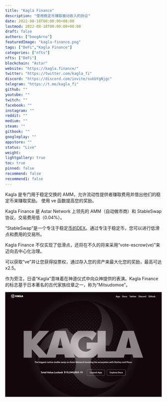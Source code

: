 ```yaml
---
title: "Kagla Finance"
description: "使用稳定币赚取被动收入的协议"
date: 2022-08-18T00:00:00+08:00
lastmod: 2022-08-18T00:00:00+08:00
draft: false
authors: ["boogArno"]
featuredImage: "kagla-finance.png"
tags: ["DeFi","Kagla Finance"]
categories: ["nfts"]
nfts: ["DeFi"]
blockchain: "Astar"
website: "https://kagla.finance/"
twitter: "https://twitter.com/kagla_fi"
discord: "https://discord.com/invite/sukbYgNjgc"
telegram: "https://t.me/kagla_fi"
github: ""
youtube: ""
twitch: ""
facebook: ""
instagram: ""
reddit: ""
medium: ""
steam: ""
gitbook: ""
googleplay: ""
appstore: ""
status: "Live"
weight: 
lightgallery: true
toc: true
pinned: false
recommend: false
recommend1: false
---
```

Kagla 是专门用于稳定交换的 AMM，允许流动性提供者赚取费用并借出他们的稳定币来赚取奖励。
使用 ve 函数提高您的奖励。

Kagla Finance 是 Astar Network 上领先的 AMM（自动做市商）和 StableSwap 协议，交易费用低（0.04%）。

“StableSwap”是一个专注于稳定[币的](https://academy.binance.com/en/articles/what-are-stablecoins)[DEX](https://academy.binance.com/en/articles/what-is-a-decentralized-exchange-dex)。通过专注于稳定币，您可以进行低滑点和费用的交易所。

Kagla Finance 不仅实现了低滑点，还将在不久的将来采用“vote-escrow(ve)”来迈向去中心化治理。

可以获取“ve”并让您获得投票权，通过存入您的资产来最大化您的奖励，最高可达 x2.5。

作为旁注，日语“Kagla”意味着在神道仪式中向众神提供的表演。Kagla Finance 的标志基于日本著名的古代家族纹章之一，称为“Mitsudomoe”。

![kaglafinance-dapp-defi-astar-image1_b83e055c730b717c7cd820ca3c09d548](kaglafinance-dapp-defi-astar-image1_b83e055c730b717c7cd820ca3c09d548.png)